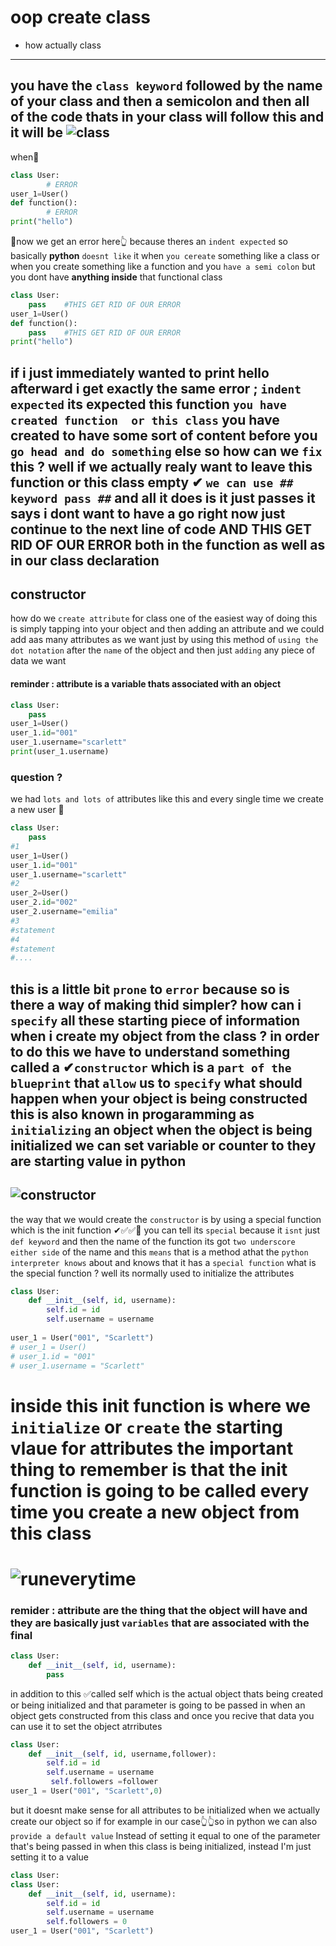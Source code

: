 # oop   create class
+ how actually class
----------------------
you have the `class keyword` followed by the name of your class and  then a semicolon and then all of the code thats in your class 
will follow this and it will be
![class](https://github.com/wer340/python-angelayu/blob/main/day-17/image/class.png?raw=true)
-------------
 when🔽 
```python
class User:
		# ERROR
user_1=User()
def function():
	 	# ERROR
print("hello")
```
🔼now we get an error here👆 because theres an `indent expected` so basically **python** `doesnt like` it when `you cereate` something like a class or 
when you create something like a function and you `have a semi colon` but you dont have **anything inside** that functional class 
```python
class User:
	pass	#THIS GET RID OF OUR ERROR
user_1=User()
def function():
	pass    #THIS GET RID OF OUR ERROR
print("hello")
```
if i just immediately wanted to print hello afterward  i get exactly the same error ; `indent expected` its expected this function `you have created function  or this class`
you have created to have some sort of content before you `go head and do something` else so how can we `fix` this ? well  **if we actually realy want to leave this function 
or this class empty** ✔ `we can use ## keyword pass ##` and all it does is it just passes it says i dont want to have a go right now just continue to the next line of code 
AND THIS GET RID OF OUR ERROR both in the function as well as  in our class declaration 
--------------------
## constructor
how do we `create attribute` for class
one of the easiest way of doing this is simply tapping into your object and then adding an attribute
and we could add aas many attributes as we want just by using this method of `using the dot notation` after the `name` of the object
and then just `adding` any piece of data we want 
#### reminder : attribute is a variable thats associated with an object
```python
class User:
	pass	
user_1=User()
user_1.id="001"
user_1.username="scarlett"
print(user_1.username)
```
###  question  ?
we had `lots and lots of` attributes like this and every single time we create a new user 🔽
```python
class User:
	pass	
#1	
user_1=User()
user_1.id="001"
user_1.username="scarlett"
#2
user_2=User()
user_2.id="002"
user_2.username="emilia"
#3
#statement
#4
#statement
#....
```
this is a little bit `prone` to `error` because 
**so is there a way of making thid simpler?**
how can i `specify` all these starting piece of information when i create my object from the class ?
in order to do this  we have to understand something called a ✔`constructor`   which is a `part of the blueprint` that `allow` us
to `specify` what should happen when your object is being constructed this is also known in progaramming as `initializing` an object
when the object is being initialized we can set variable or counter to they are starting value in python
----------
![constructor](https://raw.githubusercontent.com/wer340/python-angelayu/main/day-17/image/set_attribute_constructor.png)
---------
the way that we would create the `constructor` is by using a special function  which is the init function ✔✅✅📗
you can tell its `special` because it `isnt` just `def keyword` and then the name of the function its got `two underscore either side` of the name 
and this `means` that is a method athat the `python interpreter knows` about and knows that it has a `special function` 
what is the special function ? well its normally used to initialize the attributes
```python
class User:
    def __init__(self, id, username):
        self.id = id
        self.username = username
 
user_1 = User("001", "Scarlett")
# user_1 = User()
# user_1.id = "001"
# user_1.username = "Scarlett"
```
inside this init function is where we `initialize` or `create` the starting vlaue for attributes 
the important thing to remember is that the init function is going to be called every time you create a new object from this class
===============
![runeverytime](https://raw.githubusercontent.com/wer340/python-angelayu/main/day-17/image/init_called.png)
=============
### remider : attribute  are the thing that the object will have and they are basically just `variables` that are associated with the final 
```python
class User:
    def __init__(self, id, username):
    	pass
```
in addition to this ✅called self  which is the actual object thats being created or being initialized
and that parameter is going  to be passed in when an object gets constructed from this class and once you recive that data 
you can use it to set the object atrributes
```python
class User:
    def __init__(self, id, username,follower):
        self.id = id
        self.username = username
         self.followers =follower
user_1 = User("001", "Scarlett",0)
```
but it doesnt make sense for all attributes to be initialized when we actually create our object so if for example
in our case👆👆so in python we can also `provide a default value`
Instead of setting it equal to one of the parameter that's being passed in when this class is being initialized,  instead I'm just setting it to a value
```python
class User:
class User:
    def __init__(self, id, username):
        self.id = id
        self.username = username
        self.followers = 0
user_1 = User("001", "Scarlett")

```
